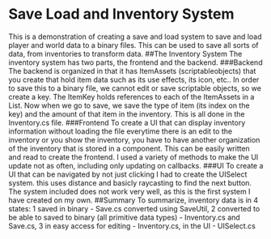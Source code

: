 # Save Load and Inventory System
This is a demonstration of creating a save and load system to save and load player and world data to a binary files. This can be used to save all sorts of data, from inventories to transform data.
##The Inventory System
The inventory system has two parts, the frontend and the backend.
###Backend
The backend is organized in that it has ItemAssets (scriptableobjects) that you create that hold item data such as its use effects, its icon, etc.. In order to save this to a binary file, we cannot edit or save scriptable objects, so we create a key. The ItemKey holds references to each of the ItemAssets in a List. Now when we go to save, we save the type of item (its index on the key) and the amount of that item in the inventory. This is all done in the Inventory.cs file.
###Frontend
To create a UI that can display inventory information without loading the file everytime there is an edit to the inventory or you show the inventory, you have to have another organization of the inventory that is stored in a component. This can be easily written and read to create the frontend. I used a variety of methods to make the UI update not as often, including only updating on callbacks.
###UI
To create a UI that can be navigated by not just clicking I had to create the UISelect system. this uses distance and basicly raycasting to find the next button. The system included does not work very well, as this is the first system I have created on my own.
##Summary
To summarize, inventory data is in 4 states: 1 saved in binary - Save.cs converted using SaveUtil, 2 converted to be able to saved to binary (all primitive data types) - Inventory.cs and Save.cs, 3 in easy access for editing - Inventory.cs, in the UI - UISelect.cs
